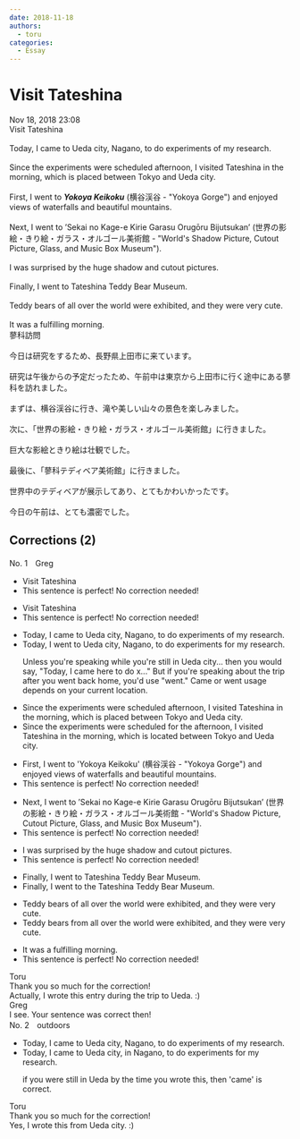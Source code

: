```yaml
---
date: 2018-11-18
authors:
  - toru
categories:
  - Essay
---
```


<h1 id="subject_show">Visit Tateshina</h1>
<div class="date">Nov 18, 2018 23:08</div>
<div id="post"><div id="body_show_ori">
Visit Tateshina<br/><br/>Today, I came to Ueda city, Nagano, to do experiments of my research.<br/><br/>Since the experiments were scheduled afternoon, I visited Tateshina in the morning, which is placed between Tokyo and Ueda city.<br/><br/>First, I went to <strong><em>Yokoya Keikoku</em></strong> (横谷渓谷 - "Yokoya Gorge") and enjoyed views of waterfalls and beautiful mountains.<br/><br/>Next, I went to ’Sekai no Kage-e Kirie Garasu Orugōru Bijutsukan’ (世界の影絵・きり絵・ガラス・オルゴール美術館 - "World's Shadow Picture, Cutout Picture, Glass, and Music Box Museum").<br/><br/>I was surprised by the huge shadow and cutout pictures.<br/><br/>Finally, I went to Tateshina Teddy Bear Museum.<br/> <br/>Teddy bears of all over the world were exhibited, and they were very cute.<br/><br/>It was a fulfilling morning.
</div></div>

<!-- more -->

<div id="post_ja"><div id="body_show_mo">
蓼科訪問<br/><br/>今日は研究をするため、長野県上田市に来ています。<br/><br/>研究は午後からの予定だったため、午前中は東京から上田市に行く途中にある蓼科を訪れました。<br/><br/>まずは、横谷渓谷に行き、滝や美しい山々の景色を楽しみました。<br/><br/>次に、「世界の影絵・きり絵・ガラス・オルゴール美術館」に行きました。<br/><br/>巨大な影絵ときり絵は壮観でした。<br/><br/>最後に、「蓼科テディベア美術館」に行きました。<br/><br/>世界中のテディベアが展示してあり、とてもかわいかったです。<br/><br/>今日の午前は、とても濃密でした。
</div></div>

## Corrections (2)
<div id="block"><div class="first_name"> No. 1　<span class="just_name">Greg</span></div><div id="block2">
<ul class="correction_field">
<li class="incorrect">Visit Tateshina</li>
<li class="corrected perfect">This sentence is perfect! No correction needed!</li>
</ul>
<ul class="correction_field">
<li class="incorrect">Visit Tateshina</li>
<li class="corrected perfect">This sentence is perfect! No correction needed!</li>
</ul>
<ul class="correction_field">
<li class="incorrect">Today, I came to Ueda city, Nagano, to do experiments of my research.</li>
<li class="corrected correct">
Today, I <span class="f_blue">went</span> to Ueda city, Nagano, to do experiments <span class="f_red">for</span> my research.
<p class="correction_comment">Unless you're speaking while you're still in Ueda city... then you would say, "Today, I came here to do x..."  But if you're speaking about the trip after you went back home, you'd use "went."  Came or went usage depends on your current location.</p>
</li>
</ul>
<ul class="correction_field">
<li class="incorrect">Since the experiments were scheduled afternoon, I visited Tateshina in the morning, which is placed between Tokyo and Ueda city.</li>
<li class="corrected correct">
Since the experiments were scheduled <span class="f_red">for the</span> afternoon, I visited Tateshina in the morning, which is <span class="f_red">located</span> between Tokyo and Ueda city.
</li>
</ul>
<ul class="correction_field">
<li class="incorrect">First, I went to 'Yokoya Keikoku' (横谷渓谷 - "Yokoya Gorge") and enjoyed views of waterfalls and beautiful mountains.</li>
<li class="corrected perfect">This sentence is perfect! No correction needed!</li>
</ul>
<ul class="correction_field">
<li class="incorrect">Next, I went to ’Sekai no Kage-e Kirie Garasu Orugōru Bijutsukan’ (世界の影絵・きり絵・ガラス・オルゴール美術館 - "World's Shadow Picture, Cutout Picture, Glass, and Music Box Museum").</li>
<li class="corrected perfect">This sentence is perfect! No correction needed!</li>
</ul>
<ul class="correction_field">
<li class="incorrect">I was surprised by the huge shadow and cutout pictures.</li>
<li class="corrected perfect">This sentence is perfect! No correction needed!</li>
</ul>
<ul class="correction_field">
<li class="incorrect">Finally, I went to Tateshina Teddy Bear Museum.</li>
<li class="corrected correct">
Finally, I went to <span class="f_blue">the</span> Tateshina Teddy Bear Museum.
</li>
</ul>
<ul class="correction_field">
<li class="incorrect">Teddy bears of all over the world were exhibited, and they were very cute.</li>
<li class="corrected correct">
Teddy bears <span class="f_red">from</span> all over the world were exhibited, and they were very cute.
</li>
</ul>
<ul class="correction_field">
<li class="incorrect">It was a fulfilling morning.</li>
<li class="corrected perfect">This sentence is perfect! No correction needed!</li>
</ul>
</div><div class="name"><span class="just_name">Toru</span><br>
Thank you so much for the correction!<br/>Actually, I wrote this entry during the trip to Ueda. :)
</div>
<div class="name"><span class="just_name">Greg</span><br>
I see.  Your sentence was correct then!
</div>
</div>
<div id="block"><div class="first_name"> No. 2　<span class="just_name">outdoors</span></div><div id="block2">
<ul class="correction_field">
<li class="incorrect">Today, I came to Ueda city, Nagano, to do experiments of my research.</li>
<li class="corrected correct">
Today, I came to Ueda city, <span class="f_blue">in </span>Nagano, to do experiments <span class="f_blue">for</span> my research.
<p class="correction_comment">if you were still in Ueda by the time you wrote this, then 'came' is correct.</p>
</li>
</ul>
</div><div class="name"><span class="just_name">Toru</span><br>
Thank you so much for the correction!<br/>Yes, I wrote this from Ueda city. :)
</div>
</div>
